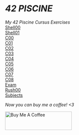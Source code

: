 # *42 PISCINE*
*My 42 Piscine Cursus Exercises*
 <br />[Shell00](https://github.com/Yakupacs/42piscine/tree/master/Shell00)  <br /> [Shell01](https://github.com/Yakupacs/42piscine/tree/master/Shell01) 
 <br />[C00](https://github.com/Yakupacs/42piscine/tree/master/C00) <br />[C01](https://github.com/Yakupacs/42piscine/tree/master/C01) <br />[C02](https://github.com/Yakupacs/42piscine/tree/master/C02)
  <br />[C03](https://github.com/Yakupacs/42piscine/tree/master/C03) <br />[C04](https://github.com/Yakupacs/42piscine/tree/master/C04) <br />[C05](https://github.com/Yakupacs/42piscine/tree/master/C05)
   <br />[C06](https://github.com/Yakupacs/42piscine/tree/master/C06) <br />[C07](https://github.com/Yakupacs/42piscine/tree/master/C07) <br />[C08](https://github.com/Yakupacs/42piscine/tree/master/C08)
    <br />[Exam](https://github.com/Yakupacs/42piscine/tree/master/Exam) <br />[Rush00](https://github.com/Yakupacs/42piscine/tree/master/Rush00) <br />[Subjects](https://github.com/Yakupacs/42piscine/tree/master/Subjects)

*Now you can buy me a coffee! <3*

<a href="https://www.buymeacoffee.com/yakupacs" target="_blank"><img src="https://cdn.buymeacoffee.com/buttons/v2/default-yellow.png" alt="Buy Me A Coffee" style="height: 60px !important;width: 217px !important;" ></a>
